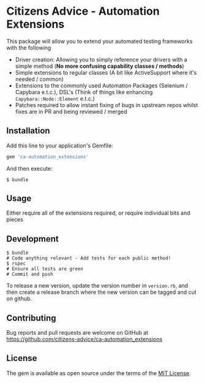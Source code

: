 # Citizens Advice - Automation Extensions

This package will allow you to extend your automated testing frameworks with the following
- Driver creation: Allowing you to simply reference your drivers with a simple method
(**No more confusing capability classes / methods**)
- Simple extensions to regular classes (A bit like ActiveSupport where it's needed / common)
- Extensions to the commonly used Automation Packages (Selenium / Capybara e.t.c.), DSL's
(Think of things like enhancing `Capybara::Node::Element` e.t.c.)
- Patches required to allow instant fixing of bugs in upstream repos whilst fixes are
in PR and being reviewed / merged

## Installation

Add this line to your application's Gemfile:

```ruby
gem 'ca-automation_extensions'
```

And then execute:

    $ bundle

## Usage

Either require all of the extensions required, or require individual bits and pieces

## Development

```
$ bundle
# Code anything relevant - Add tests for each public method!
$ rspec
# Ensure all tests are green
# Commit and push
```

To release a new version, update the version number in `version.rb`, and then create a release
branch where the new version can be tagged and cut on github.

## Contributing

Bug reports and pull requests are welcome on GitHub at
https://github.com/citizens-advice/ca-automation_extensions

## License

The gem is available as open source under the terms of the [MIT License](https://opensource.org/licenses/MIT).
